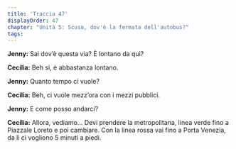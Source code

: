 ```yaml
---
title: 'Traccia 47'
displayOrder: 47
chapter: "Unità 5: Scusa, dov'è la fermata dell'autobus?"
tags:
---
```


**Jenny:** Sai dov’è questa via? È lontano da qui?

**Cecilia:** Beh sì, è abbastanza lontano.

**Jenny:** Quanto tempo ci vuole?

**Cecilia:** Beh, ci vuole mezz’ora con i mezzi pubblici.

**Jenny:** E come posso andarci?

**Cecilia:** Allora, vediamo... Devi prendere la metropolitana, linea verde fino a Piazzale Loreto e poi cambiare. Con la linea rossa vai fino a Porta Venezia, da lì ci vogliono 5 minuti a piedi.
